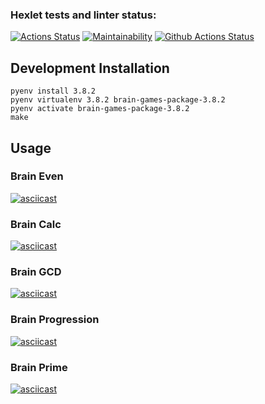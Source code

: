 ### Hexlet tests and linter status:
[![Actions Status](https://github.com/alexgreendev/python-project-lvl1/workflows/hexlet-check/badge.svg)](https://github.com/alexgreendev/python-project-lvl1/actions)
[![Maintainability](https://api.codeclimate.com/v1/badges/a99a88d28ad37a79dbf6/maintainability)](https://codeclimate.com/github/codeclimate/codeclimate/maintainability)
[![Github Actions Status](https://github.com/hexlet-boilerplates/python-package/workflows/Python%20CI/badge.svg)](https://github.com/alexgreendev/python-project-lvl1/actions)

## Development Installation
	pyenv install 3.8.2
	pyenv virtualenv 3.8.2 brain-games-package-3.8.2
	pyenv activate brain-games-package-3.8.2
    make

## Usage
### Brain Even
[![asciicast](https://asciinema.org/a/OYKZqWHtnOhwggOQlo1bDHsNu.svg)](https://asciinema.org/a/OYKZqWHtnOhwggOQlo1bDHsNu)

### Brain Calc
[![asciicast](https://asciinema.org/a/DEPPfauFmbFGI80l11wgggTCC.svg)](https://asciinema.org/a/DEPPfauFmbFGI80l11wgggTCC)

### Brain GCD
[![asciicast](https://asciinema.org/a/MsidHmWOTF5l07EgZp16VDV5H.svg)](https://asciinema.org/a/MsidHmWOTF5l07EgZp16VDV5H)

### Brain Progression
[![asciicast](https://asciinema.org/a/t3c0yJyZMTzf2uy6f5RBNUmmD.svg)](https://asciinema.org/a/t3c0yJyZMTzf2uy6f5RBNUmmD)

### Brain Prime
[![asciicast](https://asciinema.org/a/hYL2UBLI898djTrKRAyjZ1TXs.svg)](https://asciinema.org/a/hYL2UBLI898djTrKRAyjZ1TXs)
